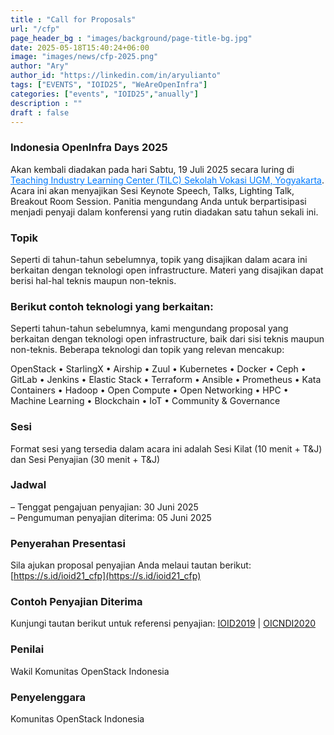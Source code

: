 ```yaml
---
title : "Call for Proposals"
url: "/cfp"
page_header_bg : "images/background/page-title-bg.jpg"
date: 2025-05-18T15:40:24+06:00
image: "images/news/cfp-2025.png"
author: "Ary"
author_id: "https://linkedin.com/in/aryulianto"
tags: ["EVENTS", "IOID25", "WeAreOpenInfra"]
categories: ["events", "IOID25","anually"]
description : ""
draft : false
---
```

### Indonesia OpenInfra Days 2025 

Akan kembali diadakan pada hari Sabtu, 19 Juli 2025 secara luring di <a href="https://maps.app.goo.gl/s1FmrFBvEwKpaiPR7" style="color: #007BFF;">Teaching Industry Learning Center (TILC) Sekolah Vokasi UGM, Yogyakarta</a>. Acara ini akan menyajikan Sesi Keynote Speech, Talks, Lighting Talk, Breakout Room Session. Panitia mengundang Anda untuk berpartisipasi menjadi penyaji dalam konferensi yang rutin diadakan satu tahun sekali ini.

### Topik
Seperti di tahun-tahun sebelumnya, topik yang disajikan dalam acara ini berkaitan dengan teknologi open infrastructure. Materi yang disajikan dapat berisi hal-hal teknis maupun non-teknis.

### Berikut contoh teknologi yang berkaitan:
Seperti tahun-tahun sebelumnya, kami mengundang proposal yang berkaitan dengan teknologi open infrastructure, baik dari sisi teknis maupun non-teknis. Beberapa teknologi dan topik yang relevan mencakup:

OpenStack • StarlingX • Airship • Zuul • Kubernetes • Docker • Ceph • GitLab • Jenkins • Elastic Stack • Terraform • Ansible • Prometheus • Kata Containers • Hadoop • Open Compute • Open Networking • HPC • Machine Learning • Blockchain • IoT • Community & Governance

### Sesi
Format sesi yang tersedia dalam acara ini adalah Sesi Kilat (10 menit + T&J) dan Sesi Penyajian (30 menit + T&J)

### Jadwal
– Tenggat pengajuan penyajian: 30 Juni 2025</br>
– Pengumuman penyajian diterima: 05 Juni 2025


### Penyerahan Presentasi
Sila ajukan proposal penyajian Anda melaui tautan berikut: [https://s.id/ioid21_cfp](https://s.id/ioid21_cfp)

### Contoh Penyajian Diterima
Kunjungi tautan berikut untuk referensi penyajian: [IOID2019](https://www.openstack.id/2019/11/13/salindia-presentasi-ioid19/) | [OICNDI2020](https://www.openstack.id/2020/11/26/salindia-presentasi-oicndi2020/)

### Penilai
Wakil Komunitas OpenStack Indonesia

### Penyelenggara
Komunitas OpenStack Indonesia
